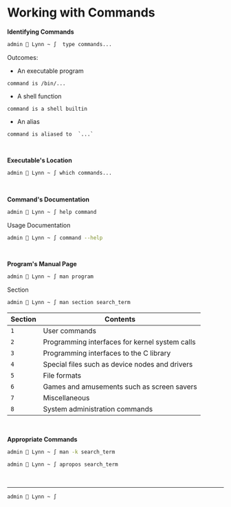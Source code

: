 # Working with Commands

**Identifying Commands**
```sh
admin  Lynn ~ ∫  type commands...
```
Outcomes:
- An executable program
```
command is /bin/...
```
- A shell function
```
command is a shell builtin
```
- An alias
``` 
command is aliased to  `...` 
```

<br />

**Executable's Location**
```sh
admin  Lynn ~ ∫ which commands...
```
<br />

**Command's Documentation**
```sh
admin  Lynn ~ ∫ help command
```
Usage Documentation
```sh
admin  Lynn ~ ∫ command --help
```
<br />

**Program's Manual Page**
```sh
admin  Lynn ~ ∫ man program
```
Section
```sh
admin  Lynn ~ ∫ man section search_term 
```
|Section|Contents|
|-|-|
|`1`| User commands|
|`2`|Programming interfaces for kernel system calls|
|`3`| Programming interfaces to the C library|
|`4`| Special files such as device nodes and drivers|
|`5`| File formats|
|`6`| Games and amusements such as screen savers|
|`7`| Miscellaneous| 
|`8`| System administration commands|
<br />

**Appropriate Commands**
```sh
admin  Lynn ~ ∫ man -k search_term
```
```sh
admin  Lynn ~ ∫ apropos search_term
```
<br />

****
```sh
admin  Lynn ~ ∫
```
<br />